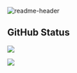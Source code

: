![readme-header](https://user-images.githubusercontent.com/116278271/223180404-6f6779e7-4367-442e-a770-08c7f1cbd8d4.png)


## GitHub Status

   ![](https://github-readme-stats.vercel.app/api?username=True-Fantom&layout=compact&show_icons=true&count_private=true&hide_title=true&hide_border=true&bg_color=00000000&title_color=2ed14f&icon_color=2ed14f)
   
   ![](https://github-readme-stats.vercel.app/api/top-langs/?username=True-Fantom&layout=compact&count_private=true&hide_title=true&hide_border=true&bg_color=00000000&title_color=2ed14f)
